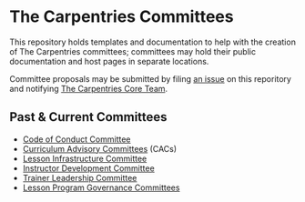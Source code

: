 # The Carpentries Committees

This repository holds templates and documentation to help with the creation of The Carpentries committees; committees may hold their public documentation and host pages in separate locations.

Committee proposals may be submitted by filing [an issue](https://github.com/carpentries/committees/issues) on this reporitory and notifying [The Carpentries Core Team](mailto:team@carpentries.org).

## Past & Current Committees

- [Code of Conduct Committee](https://carpentries.org/coc-ctte/)
- [Curriculum Advisory Committees](https://carpentries.org/curriculum-advisors/) (CACs)
- [Lesson Infrastructure Committee](https://carpentries.org/lesson-infra/)
- [Instructor Development Committee](https://carpentries.org/inst-dev/)
- [Trainer Leadership Committee](https://github.com/carpentries/trainers/blob/main/governance.md)
- [Lesson Program Governance Committees](https://docs.carpentries.org/topic_folders/governance/bylaws.html#lesson-programs)
